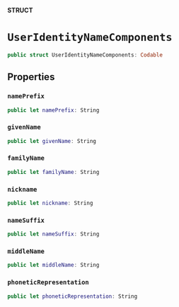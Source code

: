 **STRUCT**

# `UserIdentityNameComponents`

```swift
public struct UserIdentityNameComponents: Codable
```

## Properties
### `namePrefix`

```swift
public let namePrefix: String
```

### `givenName`

```swift
public let givenName: String
```

### `familyName`

```swift
public let familyName: String
```

### `nickname`

```swift
public let nickname: String
```

### `nameSuffix`

```swift
public let nameSuffix: String
```

### `middleName`

```swift
public let middleName: String
```

### `phoneticRepresentation`

```swift
public let phoneticRepresentation: String
```
